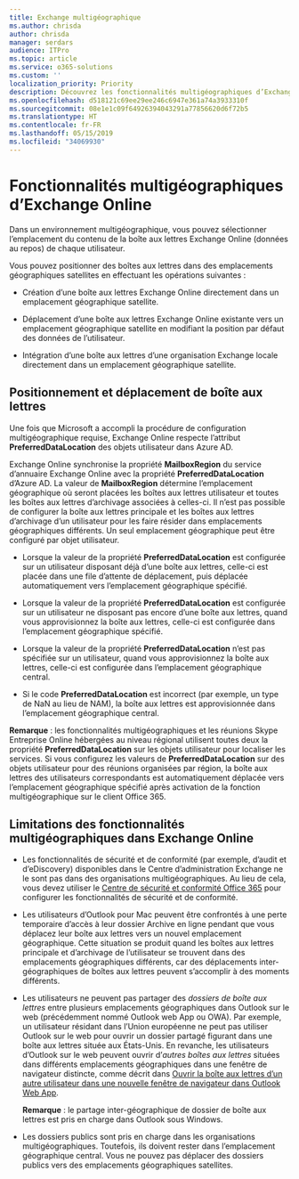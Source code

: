 ```yaml
---
title: Exchange multigéographique
ms.author: chrisda
author: chrisda
manager: serdars
audience: ITPro
ms.topic: article
ms.service: o365-solutions
ms.custom: ''
localization_priority: Priority
description: Découvrez les fonctionnalités multigéographiques d’Exchange Online.
ms.openlocfilehash: d518121c69ee29ee246c6947e361a74a3933310f
ms.sourcegitcommit: 08e1e1c09f64926394043291a77856620d6f72b5
ms.translationtype: HT
ms.contentlocale: fr-FR
ms.lasthandoff: 05/15/2019
ms.locfileid: "34069930"
---
```

# <a name="multi-geo-capabilities-in-exchange-online"></a>Fonctionnalités multigéographiques d’Exchange Online

Dans un environnement multigéographique, vous pouvez sélectionner l’emplacement du contenu de la boîte aux lettres Exchange Online (données au repos) de chaque utilisateur.

Vous pouvez positionner des boîtes aux lettres dans des emplacements géographiques satellites en effectuant les opérations suivantes :

- Création d’une boîte aux lettres Exchange Online directement dans un emplacement géographique satellite.

- Déplacement d’une boîte aux lettres Exchange Online existante vers un emplacement géographique satellite en modifiant la position par défaut des données de l’utilisateur.

- Intégration d’une boîte aux lettres d’une organisation Exchange locale directement dans un emplacement géographique satellite.

## <a name="mailbox-placement-and-moves"></a>Positionnement et déplacement de boîte aux lettres

Une fois que Microsoft a accompli la procédure de configuration multigéographique requise, Exchange Online respecte l’attribut **PreferredDataLocation** des objets utilisateur dans Azure AD.

Exchange Online synchronise la propriété **MailboxRegion** du service d’annuaire Exchange Online avec la propriété **PreferredDataLocation** d’Azure AD. La valeur de **MailboxRegion** détermine l’emplacement géographique où seront placées les boîtes aux lettres utilisateur et toutes les boîtes aux lettres d’archivage associées à celles-ci. Il n’est pas possible de configurer la boîte aux lettres principale et les boîtes aux lettres d’archivage d’un utilisateur pour les faire résider dans emplacements géographiques différents. Un seul emplacement géographique peut être configuré par objet utilisateur.

- Lorsque la valeur de la propriété **PreferredDataLocation** est configurée sur un utilisateur disposant déjà d’une boîte aux lettres, celle-ci est placée dans une file d’attente de déplacement, puis déplacée automatiquement vers l’emplacement géographique spécifié.

- Lorsque la valeur de la propriété **PreferredDataLocation** est configurée sur un utilisateur ne disposant pas encore d’une boîte aux lettres, quand vous approvisionnez la boîte aux lettres, celle-ci est configurée dans l’emplacement géographique spécifié.

- Lorsque la valeur de la propriété **PreferredDataLocation** n’est pas spécifiée sur un utilisateur, quand vous approvisionnez la boîte aux lettres, celle-ci est configurée dans l’emplacement géographique central.

- Si le code **PreferredDataLocation** est incorrect (par exemple, un type de NaN au lieu de NAM), la boîte aux lettres est approvisionnée dans l’emplacement géographique central.

**Remarque** : les fonctionnalités multigéographiques et les réunions Skype Entreprise Online hébergées au niveau régional utilisent toutes deux la propriété **PreferredDataLocation** sur les objets utilisateur pour localiser les services. Si vous configurez les valeurs de **PreferredDataLocation** sur des objets utilisateur pour des réunions organisées par région, la boîte aux lettres des utilisateurs correspondants est automatiquement déplacée vers l’emplacement géographique spécifié après activation de la fonction multigéographique sur le client Office 365.

## <a name="feature-limitations-for-multi-geo-in-exchange-online"></a>Limitations des fonctionnalités multigéographiques dans Exchange Online

- Les fonctionnalités de sécurité et de conformité (par exemple, d’audit et d’eDiscovery) disponibles dans le Centre d’administration Exchange ne le sont pas dans des organisations multigéographiques. Au lieu de cela, vous devez utiliser le [Centre de sécurité et conformité Office 365](https://support.office.com/article/7e696a40-b86b-4a20-afcc-559218b7b1b8) pour configurer les fonctionnalités de sécurité et de conformité.

- Les utilisateurs d’Outlook pour Mac peuvent être confrontés à une perte temporaire d’accès à leur dossier Archive en ligne pendant que vous déplacez leur boîte aux lettres vers un nouvel emplacement géographique. Cette situation se produit quand les boîtes aux lettres principale et d’archivage de l’utilisateur se trouvent dans des emplacements géographiques différents, car des déplacements inter-géographiques de boîtes aux lettres peuvent s’accomplir à des moments différents.

- Les utilisateurs ne peuvent pas partager des *dossiers de boîte aux lettres* entre plusieurs emplacements géographiques dans Outlook sur le web (précédemment nommé Outlook web App ou OWA). Par exemple, un utilisateur résidant dans l’Union européenne ne peut pas utiliser Outlook sur le web pour ouvrir un dossier partagé figurant dans une boîte aux lettres située aux États-Unis. En revanche, les utilisateurs d’Outlook sur le web peuvent ouvrir d’*autres boîtes aux lettres* situées dans différents emplacements géographiques dans une fenêtre de navigateur distincte, comme décrit dans [Ouvrir la boîte aux lettres d’un autre utilisateur dans une nouvelle fenêtre de navigateur dans Outlook Web App](https://support.office.com/article/A909AD30-E413-40B5-A487-0EA70B763081#__toc372210362).

  **Remarque** : le partage inter-géographique de dossier de boîte aux lettres est pris en charge dans Outlook sous Windows.

- Les dossiers publics sont pris en charge dans les organisations multigéographiques. Toutefois, ils doivent rester dans l’emplacement géographique central. Vous ne pouvez pas déplacer des dossiers publics vers des emplacements géographiques satellites.
